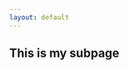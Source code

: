 ```yaml
---
layout: default
---
```


<!-- Link to the custom CSS for this subpage -->
<link rel="stylesheet" href="/subpage/assets/css/custom.css">

## This is my subpage

